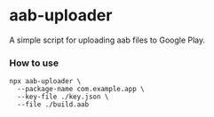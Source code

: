 # aab-uploader
A simple script for uploading aab files to Google Play.

### How to use
```
npx aab-uploader \
  --package-name com.example.app \
  --key-file ./key.json \
  --file ./build.aab
```
